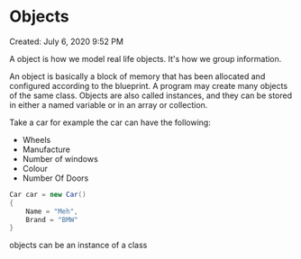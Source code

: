 # Objects

Created: July 6, 2020 9:52 PM

A object is how we model real life objects. It's how we group information. 

An object is basically a block of memory that has been allocated and configured according to the blueprint. A program may create many objects of the same class. Objects are also called instances, and they can be stored in either a named variable or in an array or collection.

Take a car for example the car can have the following:

- Wheels
- Manufacture
- Number of windows
- Colour
- Number Of Doors

```csharp
Car car = new Car()
{
	Name = "Meh",
	Brand = "BMW"
}
```

objects can be an instance of a class